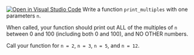[![Open in Visual Studio Code](https://classroom.github.com/assets/open-in-vscode-2e0aaae1b6195c2367325f4f02e2d04e9abb55f0b24a779b69b11b9e10269abc.svg)](https://classroom.github.com/online_ide?assignment_repo_id=16857705&assignment_repo_type=AssignmentRepo)
Write a function `print_multiples` with one parameters `n`.

When called, your function should print out ALL of the multiples of `n` between 0 and 100 (including both 0 and 100), and NO OTHER numbers.

Call your function for `n = 2`, `n = 3`, `n = 5`, and `n = 12`.
